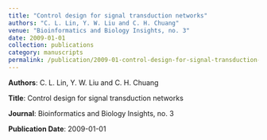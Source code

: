 ```yaml
---
title: "Control design for signal transduction networks"
authors: "C. L. Lin, Y. W. Liu and C. H. Chuang"
venue: "Bioinformatics and Biology Insights, no. 3"
date: 2009-01-01
collection: publications
category: manuscripts
permalink: /publication/2009-01-control-design-for-signal-transduction-networks
---
```


**Authors**: C. L. Lin, Y. W. Liu and C. H. Chuang

**Title**: Control design for signal transduction networks

**Journal**: Bioinformatics and Biology Insights, no. 3

**Publication Date**: 2009-01-01
